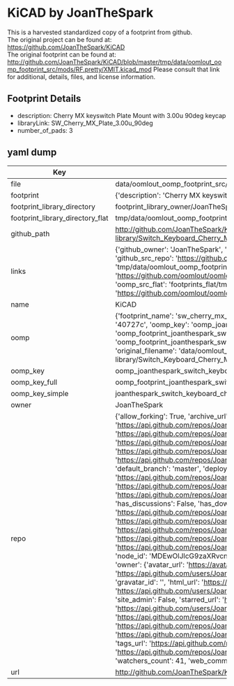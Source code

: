 # KiCAD by JoanTheSpark  
This is a harvested standardized copy of a footprint from github.  
The original project can be found at:  
https://github.com/JoanTheSpark/KiCAD  
The original footprint can be found at:
http://github.com/JoanTheSpark/KiCAD/blob/master/tmp/data/oomlout_oomp_footprint_src/mods/RF.pretty/XMIT.kicad_mod
Please consult that link for additional, details, files, and license information.  
## Footprint Details
* description: Cherry MX keyswitch Plate Mount with 3.00u 90deg keycap  
* libraryLink: SW_Cherry_MX_Plate_3.00u_90deg  
* number_of_pads: 3  
## yaml dump  
| Key | Value |  
| --- | --- |  
| file | data/oomlout_oomp_footprint_src/KiCAD/6.0/3rdparty/footprints/com_github_perigoso_keyswitch-kicad-library/Switch_Keyboard_Cherry_MX.pretty/SW_Cherry_MX_Plate_3.00u_90deg.kicad_mod |  
| footprint | {'description': 'Cherry MX keyswitch Plate Mount with 3.00u 90deg keycap', 'libraryLink': 'SW_Cherry_MX_Plate_3.00u_90deg', 'number_of_pads': 3} |  
| footprint_library_directory | footprint_library_owner/JoanTheSpark_KiCAD |  
| footprint_library_directory_flat | tmp/data/oomlout_oomp_footprint_src/footprints_flat/joanthespark_switch_keyboard_cherry_mx_sw_cherry_mx_plate_3_00u_90deg/working |  
| github_path | http://github.com/JoanTheSpark/KiCAD/blob/master/tmp/data/oomlout_oomp_footprint_src/6.0/3rdparty/footprints/com_github_perigoso_keyswitch-kicad-library/Switch_Keyboard_Cherry_MX.pretty/SW_Cherry_MX_Plate_3.00u_90deg.kicad_mod |  
| links | {'github_owner': 'JoanTheSpark', 'github_repo_name': 'KiCAD', 'github_src': 'http://github.com/JoanTheSpark/KiCAD/blob/master/tmp/data/oomlout_oomp_footprint_src/mods/RF.pretty/XMIT.kicad_mod', 'github_src_repo': 'https://github.com/JoanTheSpark/KiCAD', 'oomp_bot': 'tmp/data/oomlout_oomp_footprint_src/footprints/joanthespark_switch_keyboard_cherry_mx_sw_cherry_mx_plate_3_00u_90deg/working', 'oomp_bot_github': 'https://github.com/oomlout/oomlout_oomp_footprint_bot/tree/main/tmp/data/oomlout_oomp_footprint_src/footprints/joanthespark_switch_keyboard_cherry_mx_sw_cherry_mx_plate_3_00u_90deg/working', 'oomp_src_flat': 'footprints_flat/tmp/data/oomlout_oomp_footprint_src/footprints_flat/joanthespark_switch_keyboard_cherry_mx_sw_cherry_mx_plate_3_00u_90deg/working', 'oomp_src_flat_github': 'https://github.com/oomlout/oomlout_oomp_footprint_src/tree/main/tmp/data/oomlout_oomp_footprint_src/footprints_flat/joanthespark_switch_keyboard_cherry_mx_sw_cherry_mx_plate_3_00u_90deg/working'} |  
| name | KiCAD |  
| oomp | {'footprint_name': 'sw_cherry_mx_plate_3_00u_90deg', 'library_name': 'switch_keyboard_cherry_mx', 'md5': '40727ccdacbe594f37da7bd9bc25996e', 'md5_10': '40727ccdac', 'md5_5': '40727', 'md5_6': '40727c', 'oomp_key': 'oomp_joanthespark_switch_keyboard_cherry_mx_sw_cherry_mx_plate_3_00u_90deg', 'oomp_key_extra': 'oomp_footprint_joanthespark_switch_keyboard_cherry_mx_sw_cherry_mx_plate_3_00u_90deg', 'oomp_key_full': 'oomp_footprint_joanthespark_switch_keyboard_cherry_mx_sw_cherry_mx_plate_3_00u_90deg_40727c', 'oomp_key_simple': 'joanthespark_switch_keyboard_cherry_mx_sw_cherry_mx_plate_3_00u_90deg', 'original_filename': 'data/oomlout_oomp_footprint_src/KiCAD/6.0/3rdparty/footprints/com_github_perigoso_keyswitch-kicad-library/Switch_Keyboard_Cherry_MX.pretty/SW_Cherry_MX_Plate_3.00u_90deg.kicad_mod', 'owner_name': 'joanthespark'} |  
| oomp_key | oomp_joanthespark_switch_keyboard_cherry_mx_sw_cherry_mx_plate_3_00u_90deg |  
| oomp_key_full | oomp_footprint_joanthespark_switch_keyboard_cherry_mx_sw_cherry_mx_plate_3_00u_90deg |  
| oomp_key_simple | joanthespark_switch_keyboard_cherry_mx_sw_cherry_mx_plate_3_00u_90deg |  
| owner | JoanTheSpark |  
| repo | {'allow_forking': True, 'archive_url': 'https://api.github.com/repos/JoanTheSpark/KiCAD/{archive_format}{/ref}', 'archived': False, 'assignees_url': 'https://api.github.com/repos/JoanTheSpark/KiCAD/assignees{/user}', 'blobs_url': 'https://api.github.com/repos/JoanTheSpark/KiCAD/git/blobs{/sha}', 'branches_url': 'https://api.github.com/repos/JoanTheSpark/KiCAD/branches{/branch}', 'clone_url': 'https://github.com/JoanTheSpark/KiCAD.git', 'collaborators_url': 'https://api.github.com/repos/JoanTheSpark/KiCAD/collaborators{/collaborator}', 'comments_url': 'https://api.github.com/repos/JoanTheSpark/KiCAD/comments{/number}', 'commits_url': 'https://api.github.com/repos/JoanTheSpark/KiCAD/commits{/sha}', 'compare_url': 'https://api.github.com/repos/JoanTheSpark/KiCAD/compare/{base}...{head}', 'contents_url': 'https://api.github.com/repos/JoanTheSpark/KiCAD/contents/{+path}', 'contributors_url': 'https://api.github.com/repos/JoanTheSpark/KiCAD/contributors', 'created_at': '2015-12-01T12:23:10Z', 'default_branch': 'master', 'deployments_url': 'https://api.github.com/repos/JoanTheSpark/KiCAD/deployments', 'description': 'all things relevant to KiCAD', 'disabled': False, 'downloads_url': 'https://api.github.com/repos/JoanTheSpark/KiCAD/downloads', 'events_url': 'https://api.github.com/repos/JoanTheSpark/KiCAD/events', 'fork': False, 'forks': 10, 'forks_count': 10, 'forks_url': 'https://api.github.com/repos/JoanTheSpark/KiCAD/forks', 'full_name': 'JoanTheSpark/KiCAD', 'git_commits_url': 'https://api.github.com/repos/JoanTheSpark/KiCAD/git/commits{/sha}', 'git_refs_url': 'https://api.github.com/repos/JoanTheSpark/KiCAD/git/refs{/sha}', 'git_tags_url': 'https://api.github.com/repos/JoanTheSpark/KiCAD/git/tags{/sha}', 'git_url': 'git://github.com/JoanTheSpark/KiCAD.git', 'has_discussions': False, 'has_downloads': True, 'has_issues': True, 'has_pages': False, 'has_projects': True, 'has_wiki': True, 'homepage': None, 'hooks_url': 'https://api.github.com/repos/JoanTheSpark/KiCAD/hooks', 'html_url': 'https://github.com/JoanTheSpark/KiCAD', 'id': 47187684, 'is_template': False, 'issue_comment_url': 'https://api.github.com/repos/JoanTheSpark/KiCAD/issues/comments{/number}', 'issue_events_url': 'https://api.github.com/repos/JoanTheSpark/KiCAD/issues/events{/number}', 'issues_url': 'https://api.github.com/repos/JoanTheSpark/KiCAD/issues{/number}', 'keys_url': 'https://api.github.com/repos/JoanTheSpark/KiCAD/keys{/key_id}', 'labels_url': 'https://api.github.com/repos/JoanTheSpark/KiCAD/labels{/name}', 'language': 'Python', 'languages_url': 'https://api.github.com/repos/JoanTheSpark/KiCAD/languages', 'license': None, 'merges_url': 'https://api.github.com/repos/JoanTheSpark/KiCAD/merges', 'milestones_url': 'https://api.github.com/repos/JoanTheSpark/KiCAD/milestones{/number}', 'mirror_url': None, 'name': 'KiCAD', 'network_count': 10, 'node_id': 'MDEwOlJlcG9zaXRvcnk0NzE4NzY4NA==', 'notifications_url': 'https://api.github.com/repos/JoanTheSpark/KiCAD/notifications{?since,all,participating}', 'open_issues': 0, 'open_issues_count': 0, 'owner': {'avatar_url': 'https://avatars.githubusercontent.com/u/14078073?v=4', 'events_url': 'https://api.github.com/users/JoanTheSpark/events{/privacy}', 'followers_url': 'https://api.github.com/users/JoanTheSpark/followers', 'following_url': 'https://api.github.com/users/JoanTheSpark/following{/other_user}', 'gists_url': 'https://api.github.com/users/JoanTheSpark/gists{/gist_id}', 'gravatar_id': '', 'html_url': 'https://github.com/JoanTheSpark', 'id': 14078073, 'login': 'JoanTheSpark', 'node_id': 'MDQ6VXNlcjE0MDc4MDcz', 'organizations_url': 'https://api.github.com/users/JoanTheSpark/orgs', 'received_events_url': 'https://api.github.com/users/JoanTheSpark/received_events', 'repos_url': 'https://api.github.com/users/JoanTheSpark/repos', 'site_admin': False, 'starred_url': 'https://api.github.com/users/JoanTheSpark/starred{/owner}{/repo}', 'subscriptions_url': 'https://api.github.com/users/JoanTheSpark/subscriptions', 'type': 'User', 'url': 'https://api.github.com/users/JoanTheSpark'}, 'private': False, 'pulls_url': 'https://api.github.com/repos/JoanTheSpark/KiCAD/pulls{/number}', 'pushed_at': '2017-02-26T13:24:34Z', 'releases_url': 'https://api.github.com/repos/JoanTheSpark/KiCAD/releases{/id}', 'size': 58165, 'ssh_url': 'git@github.com:JoanTheSpark/KiCAD.git', 'stargazers_count': 41, 'stargazers_url': 'https://api.github.com/repos/JoanTheSpark/KiCAD/stargazers', 'statuses_url': 'https://api.github.com/repos/JoanTheSpark/KiCAD/statuses/{sha}', 'subscribers_count': 15, 'subscribers_url': 'https://api.github.com/repos/JoanTheSpark/KiCAD/subscribers', 'subscription_url': 'https://api.github.com/repos/JoanTheSpark/KiCAD/subscription', 'svn_url': 'https://github.com/JoanTheSpark/KiCAD', 'tags_url': 'https://api.github.com/repos/JoanTheSpark/KiCAD/tags', 'teams_url': 'https://api.github.com/repos/JoanTheSpark/KiCAD/teams', 'temp_clone_token': None, 'topics': [], 'trees_url': 'https://api.github.com/repos/JoanTheSpark/KiCAD/git/trees{/sha}', 'updated_at': '2023-04-12T15:41:20Z', 'url': 'https://api.github.com/repos/JoanTheSpark/KiCAD', 'visibility': 'public', 'watchers': 41, 'watchers_count': 41, 'web_commit_signoff_required': False} |  
| url | http://github.com/JoanTheSpark/KiCAD |  


